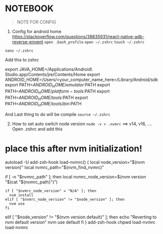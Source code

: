 # NOTEBOOK

> NOTE FOR CONFIG

1. Config for android home 
https://stackoverflow.com/questions/38835931/react-native-adb-reverse-enoent
`open .bash_profile`
`open ~/.zshrc`
`touch ~/.zshrc`

`nano ~/.zshrc`

Add this to zshrc

export JAVA_HOME=/Applications/Android\ Studio.app/Contents/jre/Contents/Home
export ANDROID_HOME=/Users/<your_computer_name_here>/Library/Android/sdk
export PATH=$ANDROID_HOME/emulator:$PATH
export PATH=$ANDROID_HOME/platform-tools:$PATH
export PATH=$ANDROID_HOME/tools:$PATH
export PATH=$ANDROID_HOME/tools/bin:$PATH

And Last thing to do will be compile `source ~/.zshrc`


2. How to set auto switch node version
`node -v > .nvmrc`   ==> v14, v16, ....
Open .zshrc and add this 
# place this after nvm initialization!
autoload -U add-zsh-hook
load-nvmrc() {
  local node_version="$(nvm version)"
  local nvmrc_path="$(nvm_find_nvmrc)"

  if [ -n "$nvmrc_path" ]; then
    local nvmrc_node_version=$(nvm version "$(cat "${nvmrc_path}")")

    if [ "$nvmrc_node_version" = "N/A" ]; then
      nvm install
    elif [ "$nvmrc_node_version" != "$node_version" ]; then
      nvm use
    fi
  elif [ "$node_version" != "$(nvm version default)" ]; then
    echo "Reverting to nvm default version"
    nvm use default
  fi
}
add-zsh-hook chpwd load-nvmrc
load-nvmrc
